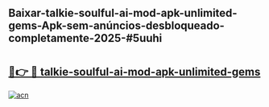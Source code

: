 ## Baixar-talkie-soulful-ai-mod-apk-unlimited-gems-Apk-sem-anúncios-desbloqueado-completamente-2025-#5uuhi

# <h2><a href="https://ainizakaria.my?title=talkie-soulful-ai-mod-apk-unlimited-gems&ref=22M">🔗👉 🔴 talkie-soulful-ai-mod-apk-unlimited-gems</a></h2>

[![acn](https://github.com/user-attachments/assets/0f9c940e-d8b0-45ae-aac7-cd30a18b3e1c)](https://ainizakaria.my?title=talkie-soulful-ai-mod-apk-unlimited-gems&ref=22M)

